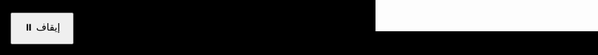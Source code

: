 <!DOCTYPE html>
<html lang="en">
<head>
  <meta charset="UTF-8" />
  <title>حلزونين + أثر دائم عند الالتقاء</title>
  <style>
    body { margin: 0; background: black; overflow: hidden; }
    canvas { display: block; width: 100vw; height: 100vh; background: black; }
    button {
      position: fixed;
      top: 20px;
      left: 20px;
      padding: 10px 20px;
      font-size: 16px;
      z-index: 10;
    }
  </style>
</head>
<body>
<canvas id="canvas"></canvas>
<button id="toggleBtn">⏸️ إيقاف</button>
<script>
  const canvas = document.getElementById("canvas");
  const ctx = canvas.getContext("2d");
  let w = canvas.width = window.innerWidth;
  let h = canvas.height = window.innerHeight;
  const cx = w / 2, cy = h / 2;

  function isA(n) {
    if (n < 2) return false;
    for (let i = 2; i * i <= n; i++) {
      if (n % i === 0) return false;
    }
    return true;
  }

  const N = 1000;
  const aNumbers = [];
  for (let i = 0; i < N; i++) {
    if (isA(i)) aNumbers.push(i);
  }

  let t = 0;
  let running = true;
  const speed = 0.005;
  const radius = 3;

  // أثر دائم
  const effectCanvas = document.createElement("canvas");
  effectCanvas.width = w;
  effectCanvas.height = h;
  const effectCtx = effectCanvas.getContext("2d");

  const toggleBtn = document.getElementById("toggleBtn");
  toggleBtn.onclick = () => {
    running = !running;
    toggleBtn.textContent = running ? "⏸️ إيقاف" : "▶️ تشغيل";
    if (running) draw();
  };

  function draw() {
    if (!running) return;
    ctx.clearRect(0, 0, w, h);
    t += speed;

    // ارسم الأثر الدائم أولًا
    ctx.drawImage(effectCanvas, 0, 0);

    aNumbers.forEach(i => {
      const r = i * 0.5;
      const angle1 = i * 0.1 + t;
      const angle2 = i * 0.1 - t;

      const x1 = cx + r * Math.cos(angle1);
      const y1 = cy + r * Math.sin(angle1);
      const x2 = cx + r * Math.cos(angle2);
      const y2 = cy + r * Math.sin(angle2);

      const dx = x1 - x2;
      const dy = y1 - y2;
      const distance = Math.sqrt(dx * dx + dy * dy);

      if (distance < 2) {
        // أثر دائم يُرسم مرة واحدة
        effectCtx.fillStyle = "yellow";
        effectCtx.beginPath();
        effectCtx.arc((x1 + x2) / 2, (y1 + y2) / 2, radius, 0, Math.PI * 2);
        effectCtx.fill();
      }

      // نقاط الحلزون الحالية
      ctx.fillStyle = "red";
      ctx.beginPath();
      ctx.arc(x1, y1, radius, 0, Math.PI * 2);
      ctx.fill();

      ctx.beginPath();
      ctx.arc(x2, y2, radius, 0, Math.PI * 2);
      ctx.fill();
    });

    requestAnimationFrame(draw);
  }

  draw();
</script>
</body>
</html>
